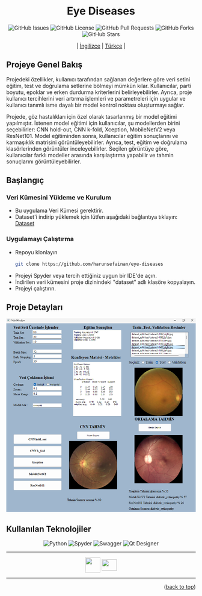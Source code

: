 <div align="center">
<h1>Eye Diseases</h1>


![GitHub Issues](https://img.shields.io/github/issues/harunsefainan/eye-diseases)
![GitHub License](https://img.shields.io/github/license/harunsefainan/eye-diseases)
![GitHub Pull Requests](https://img.shields.io/github/issues-pr/harunsefainan/eye-diseases)
![GitHub Forks](https://img.shields.io/github/forks/harunsefainan/eye-diseases)
![GitHub Stars](https://img.shields.io/github/stars/harunsefainan/eye-diseases)

| [İngilizce](/README.md) | [Türkçe](./docs/README_TR.md) |


</div>

## Projeye Genel Bakış


Projedeki özellikler, kullanıcı tarafından sağlanan değerlere göre veri setini eğitim, test ve doğrulama setlerine bölmeyi mümkün kılar. Kullanıcılar, parti boyutu, epoklar ve erken durdurma kriterlerini belirleyebilirler. Ayrıca, proje kullanıcı tercihlerini veri artırma işlemleri ve parametreleri için uygular ve kullanıcı tanımlı isme dayalı bir model kontrol noktası oluşturmayı sağlar.

Projede, göz hastalıkları için özel olarak tasarlanmış bir model eğitimi yapılmıştır. İstenen model eğitimi için kullanıcılar, şu modellerden birini seçebilirler: CNN hold-out, CNN k-fold, Xception, MobileNetV2 veya ResNet101. Model eğitiminden sonra, kullanıcılar eğitim sonuçlarını ve karmaşıklık matrisini görüntüleyebilirler. Ayrıca, test, eğitim ve doğrulama klasörlerinden görüntüler inceleyebilirler. Seçilen görüntüye göre, kullanıcılar farklı modeller arasında karşılaştırma yapabilir ve tahmin sonuçlarını görüntüleyebilirler.

## Başlangıç


### Veri Kümesini Yükleme ve Kurulum 
- Bu uygulama Veri Kümesi gerektirir.
- Dataset'i indirip yüklemek için lütfen aşağıdaki bağlantıya tıklayın: [Dataset](https://www.kaggle.com/datasets/gunavenkatdoddi/eye-diseases-classification)

### Uygulamayı Çalıştırma

- Repoyu klonlayın
   ```sh
   git clone https://github.com/harunsefainan/eye-diseases
   ```
- Projeyi Spyder veya tercih ettiğiniz uygun bir IDE'de açın.
- İndirilen veri kümesini proje dizinindeki "dataset" adlı klasöre kopyalayın.
- Projeyi çalıştırın.

## Proje Detayları
![System Context](images/eyeDiseases.png)

## Kullanılan Teknolojiler

 <p align="center">
      <img src="https://upload.wikimedia.org/wikipedia/commons/f/f8/Python_logo_and_wordmark.svg" width="150" height="" alt="Python" title="Python" class="img-small">
      <img src="https://upload.wikimedia.org/wikipedia/commons/7/7e/Spyder_logo.svg" width="100" height="" alt="Spyder" title="Spyder" class="img-small">
      <img src="https://www.kaggle.com/static/images/site-logo.svg" height="50" width="100"alt="Swagger" title="OpenAPI 2.0.4" class="img-small">
      <img src="https://upload.wikimedia.org/wikipedia/commons/f/fc/Qt_logo_2013.svg" height="50" width=""alt="Qt Designer" title="OpenAPI 2.0.4" class="img-small">
   </p>
   
  <hr>
<div align="center">
   <a href="mailto: harunsefa.inan@gmail.com" target="blank"><img align="center" src="https://cdn-icons-png.flaticon.com/512/9840/9840614.png" height="40" width="40" /></a>
   <a href="https://www.linkedin.com/in/harun-sefa-inan-761a2324b/" target="blank"><img align="center" src="https://raw.githubusercontent.com/rahuldkjain/github-profile-readme-generator/master/src/images/icons/Social/linked-in-alt.svg"  height="30" width="40" /></a>
</div>
<hr> 




<p align="right">(<a href="#top">back to top</a>)</p>

